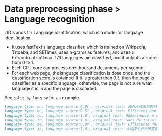 # Data preprocessing phase > Language recognition

LID stands for Language identification, which is a model for language identification.
+ It uses fastText's language classifier, which is trained on Wikipedia, Tatoeba, and SETimes, uses n-grams as features, and uses a hierarchical softmax. 176 languages are classified, and it outputs a score from 0 to 1.
+ Each CPU core can process one thousand documents per second.
+ For each web page, the language classification is done once, and the classification score is obtained. If it is greater than 0.5, then the page is classified as a specific language, otherwise, the page is not sure what language it is in and the page is discarded.

See `split_by_lang.py` for an example.

```markdown
language type: zh, language source:0.99 , original text: 面向大模型研究领域的高效易用数据处理工貝包 .
language type: en, language source:0.57 , original text: Efficient and Easy-to-Use Data Processing Workbags for Large Modeling Research Domain .
language type: ru, language source:1.0 , original text: Эффективные и простые в использовании рабочие пакеты для обработки данных в области исследования больших моделей .
language type: fr, language source:1.0 , original text: Sacs de travail efficaces et faciles à utiliser pour le traitement des données dans le domaine de la recherche sur les grands modèles .
language type: de, language source:0.99 , original text: Effiziente und einfach zu verwendende Datenverarbeitungs-Workbags für große Modellforschungsbereiche .
language type: ja, language source:1.0 , original text: 大規模モデル研究領域のための効率的で使いやすいデータ処理ワークバッグ .
```